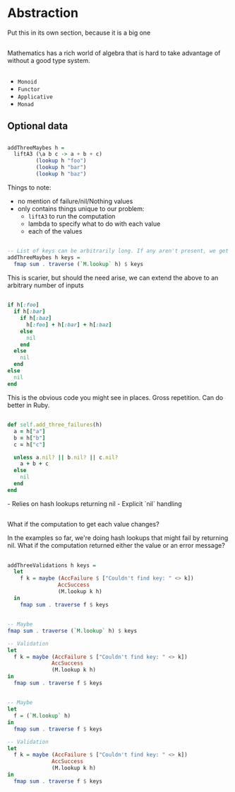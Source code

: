 # Abstraction

<div class="notes">
Put this in its own section, because it is a big one
</div>

##

Mathematics has a rich world of algebra that is hard to take advantage of without a good type system.

##

- `Monoid`
- `Functor`
- `Applicative`
- `Monad`

## Optional data

##

```haskell
addThreeMaybes h =
  liftA3 (\a b c -> a + b + c)
         (lookup h "foo")
         (lookup h "bar")
         (lookup h "baz")
```

<div class="notes">
Things to note:

- no mention of failure/nil/Nothing values
- only contains things unique to our problem:
   + `liftA3` to run the computation
   + lambda to specify what to do with each value
   + each of the values
</div>

##

```haskell
-- List of keys can be arbitrarily long. If any aren't present, we get `Nothing`.
addThreeMaybes h keys =
  fmap sum . traverse (`M.lookup` h) $ keys
```

<div class="notes">
This is scarier, but should the need arise, we can extend the above to
an arbitrary number of inputs
</div>

##

```ruby
if h[:foo]
  if h[:bar]
    if h[:baz]
      h[:foo] + h[:bar] + h[:baz]
    else
      nil
    end
  else
    nil
  end
else
  nil
end
```

<div class="notes">
This is the obvious code you might see in places.
Gross repetition.
Can do better in Ruby.
</div>

##

```ruby
def self.add_three_failures(h)
  a = h["a"]
  b = h["b"]
  c = h["c"]

  unless a.nil? || b.nil? || c.nil?
    a + b + c
  else
    nil
  end
end
```

<div class="notes">
- Relies on hash lookups returning nil
- Explicit `nil` handling
</div>

##

What if the computation to get each value changes?

<div class="notes">
In the examples so far, we're doing hash lookups that might fail by returning nil.
What if the computation returned either the value or an error message?
</div>

##

```haskell
addThreeValidations h keys =
  let
    f k = maybe (AccFailure $ ["Couldn't find key: " <> k])
                AccSuccess
                (M.lookup k h)
  in
    fmap sum . traverse f $ keys
```

##

```haskell
-- Maybe
fmap sum . traverse (`M.lookup` h) $ keys

-- Validation
let
  f k = maybe (AccFailure $ ["Couldn't find key: " <> k])
              AccSuccess
              (M.lookup k h)
in
  fmap sum . traverse f $ keys
```

##

```haskell
-- Maybe
let
  f = (`M.lookup` h)
in
  fmap sum . traverse f $ keys

-- Validation
let
  f k = maybe (AccFailure $ ["Couldn't find key: " <> k])
              AccSuccess
              (M.lookup k h)
in
  fmap sum . traverse f $ keys
```

